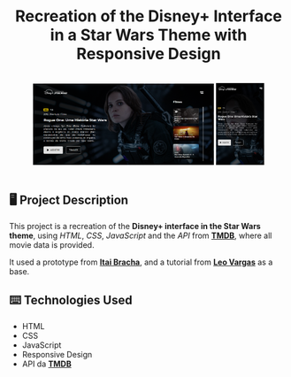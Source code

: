 <h1 align="center">
  Recreation of the Disney+ Interface in a Star Wars Theme with Responsive Design
</h1></br>

<div align="center">
  <img src="github/Interface.png" width="65%"/>
  <img src="github/Interface_Mobile.png" width="17.3%"/>
</div></br>

## 🖥 Project Description

This project is a recreation of the **Disney+ interface in the Star Wars theme**, using _HTML_, _CSS_, _JavaScript_ and the _API_ from [**TMDB**](https://www.themoviedb.org/documentation/api), where all movie data is provided.

It used a prototype from [**Itai Bracha**](https://www.figma.com/@itaibracha), and a tutorial from [**Leo Vargas**](https://github.com/leovargasdev) as a base.

## ⌨️ Technologies Used

- HTML
- CSS
- JavaScript
- Responsive Design
- API da [**TMDB**](https://www.themoviedb.org/documentation/api)
